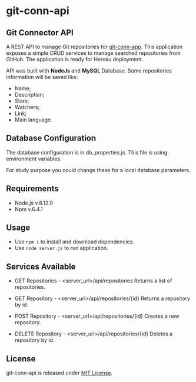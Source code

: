 # git-conn-api
## Git Connector API

A REST API to manage Git repositories for [git-conn-app](https://github.com/adilcjr/git-conn-app).
This application exposes a simple CRUD services to manage searched repositories from GitHub.
The application is ready for Heroku deployment.

API was built with **NodeJs** and **MySQL** Database. Some repositories information will be saved like:

 - Name;
 - Description;
 - Stars;
 - Watchers;
 - Link;
 - Main language.

## Database Configuration

The database configuration is in db_properties.js. This file is using environment variables.

For study purpose you could change these for a local database parameters.

## Requirements

 - Node.js v.8.12.0
 - Npm v.6.4.1

## Usage

 - Use ``npm i`` to install and download dependencies.
 - Use ``node server.js`` to run application.

## Services Available

- GET Repositories - <server_url>/api/repositories
Returns a list of repositories.

- GET Repository - <server_url>/api/repositories/{id}
Returns a repository by id.

- POST Repository - <server_url>/api/repositories/{id}
Creates a new repository.

- DELETE Repository - <server_url>/api/repositories/{id}
Deletes a repository by id.

## License

git-conn-api is released under [MIT License](https://opensource.org/licenses/MIT).